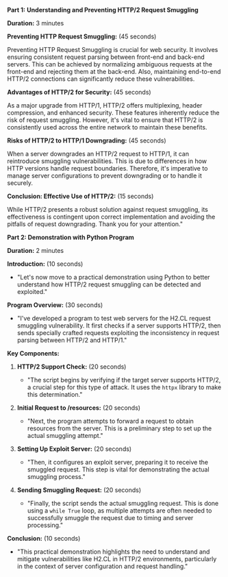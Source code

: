 **Part 1:** **Understanding and Preventing HTTP/2 Request Smuggling**

**Duration:** 3 minutes

**Preventing HTTP Request Smuggling:** (45 seconds)

Preventing HTTP Request Smuggling is crucial for web security. It involves ensuring consistent request parsing between front-end and back-end servers. This can be achieved by normalizing ambiguous requests at the front-end and rejecting them at the back-end. Also, maintaining end-to-end HTTP/2 connections can significantly reduce these vulnerabilities.

**Advantages of HTTP/2 for Security:** (45 seconds)

As a major upgrade from HTTP/1, HTTP/2 offers multiplexing, header compression, and enhanced security. These features inherently reduce the risk of request smuggling. However, it's vital to ensure that HTTP/2 is consistently used across the entire network to maintain these benefits.

**Risks of HTTP/2 to HTTP/1 Downgrading:** (45 seconds)

When a server downgrades an HTTP/2 request to HTTP/1, it can reintroduce smuggling vulnerabilities. This is due to differences in how HTTP versions handle request boundaries. Therefore, it's imperative to manage server configurations to prevent downgrading or to handle it securely.

**Conclusion: Effective Use of HTTP/2:** (15 seconds)

While HTTP/2 presents a robust solution against request smuggling, its effectiveness is contingent upon correct implementation and avoiding the pitfalls of request downgrading. Thank you for your attention."

<div class="page"/>

**Part 2: Demonstration with Python Program**

**Duration:** 2 minutes

**Introduction:** (10 seconds)

- "Let's now move to a practical demonstration using Python to better understand how HTTP/2 request smuggling can be detected and exploited."

**Program Overview:** (30 seconds)

- "I've developed a program to test web servers for the H2.CL request smuggling vulnerability. It first checks if a server supports HTTP/2, then sends specially crafted requests exploiting the inconsistency in request parsing between HTTP/2 and HTTP/1."

**Key Components:**

1. **HTTP/2 Support Check:** (20 seconds)
   - "The script begins by verifying if the target server supports HTTP/2, a crucial step for this type of attack. It uses the `httpx` library to make this determination."

2. **Initial Request to /resources:** (20 seconds)
   - "Next, the program attempts to forward a request to obtain resources from the server. This is a preliminary step to set up the actual smuggling attempt."

3. **Setting Up Exploit Server:** (20 seconds)
   - "Then, it configures an exploit server, preparing it to receive the smuggled request. This step is vital for demonstrating the actual smuggling process."

4. **Sending Smuggling Request:** (20 seconds)
   - "Finally, the script sends the actual smuggling request. This is done using a `while True` loop, as multiple attempts are often needed to successfully smuggle the request due to timing and server processing."

**Conclusion:** (10 seconds)

- "This practical demonstration highlights the need to understand and mitigate vulnerabilities like H2.CL in HTTP/2 environments, particularly in the context of server configuration and request handling."
